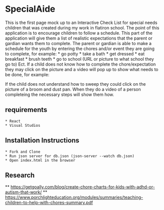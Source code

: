 # SpecialAide
This is the first page mock up to an Interactive Check List for special needs children that was created during my work in flatiron school. The point of this application is to encourage children to follow a schedule. This part of the application will give them a list of realistic expectations that the parent or gardian wants them to complete. 
The parent or gardian is able to make a schedule for the youth by entering the chores and/or event they are going to complete, for example:
    * go potty
    * take a bath
    * get dressed
    * eat breakfast
    * brush teeth
    * go to school (URL or picture to what school they go to)
    Ect.
If a child does not know how to complete the chore/expectation they may click on the picture and a video will pop up to show what needs to be done, for example:

If the child does not understand how to sweep they could click on the picture of a broom and dust pan. When they do a video of a person completeing the necessary steps will show them how.

## requirements 
    * React 
    * Visual Studios

## Installation Instructions
    * Fork and Clone
    * Run json server for db.json (json-server --watch db.json)
    * Open index.html in the browser
## Research
** https://getgoally.com/blog/create-chore-charts-for-kids-with-adhd-or-autism-that-work/
** https://www.porchlighteducation.org/modules/summaries/teaching-children-to-help-with-chores-summary.pdf